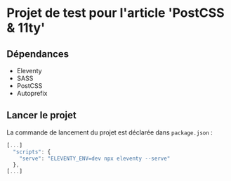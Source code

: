 # Projet de test pour l'article 'PostCSS & 11ty'

## Dépendances

- Eleventy
- SASS
- PostCSS
- Autoprefix

## Lancer le projet

La commande de lancement du projet est déclarée dans `package.json` :
```js
[...]
  "scripts": {    
    "serve": "ELEVENTY_ENV=dev npx eleventy --serve"
  },
[...]
```